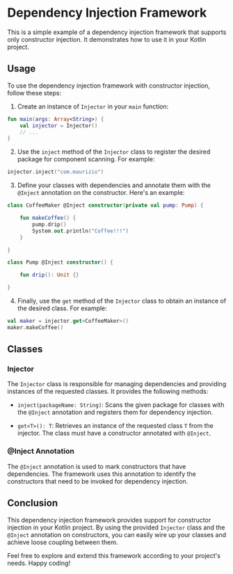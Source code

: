 # Dependency Injection Framework

This is a simple example of a dependency injection framework that supports only constructor injection. It demonstrates how to use it in your Kotlin project.

## Usage

To use the dependency injection framework with constructor injection, follow these steps:

1. Create an instance of `Injector` in your `main` function:

```kotlin
fun main(args: Array<String>) {
    val injector = Injector()
    // ...
}
```

2. Use the `inject` method of the `Injector` class to register the desired package for component scanning. For example:

```kotlin
injector.inject("com.maurizio")
```

3. Define your classes with dependencies and annotate them with the `@Inject` annotation on the constructor. Here's an example:

```kotlin
class CoffeeMaker @Inject constructor(private val pump: Pump) {

    fun makeCoffee() {
        pump.drip()
        System.out.println("Coffee!!!")
    }

}

class Pump @Inject constructor() {

    fun drip(): Unit {}

}
```

4. Finally, use the `get` method of the `Injector` class to obtain an instance of the desired class. For example:

```kotlin
val maker = injector.get<CoffeeMaker>()
maker.makeCoffee()
```

## Classes

### Injector

The `Injector` class is responsible for managing dependencies and providing instances of the requested classes. It provides the following methods:

- `inject(packageName: String)`: Scans the given package for classes with the `@Inject` annotation and registers them for dependency injection.

- `get<T>(): T`: Retrieves an instance of the requested class `T` from the injector. The class must have a constructor annotated with `@Inject`.

### @Inject Annotation

The `@Inject` annotation is used to mark constructors that have dependencies. The framework uses this annotation to identify the constructors that need to be invoked for dependency injection.

## Conclusion

This dependency injection framework provides support for constructor injection in your Kotlin project. By using the provided `Injector` class and the `@Inject` annotation on constructors, you can easily wire up your classes and achieve loose coupling between them.

Feel free to explore and extend this framework according to your project's needs. Happy coding!